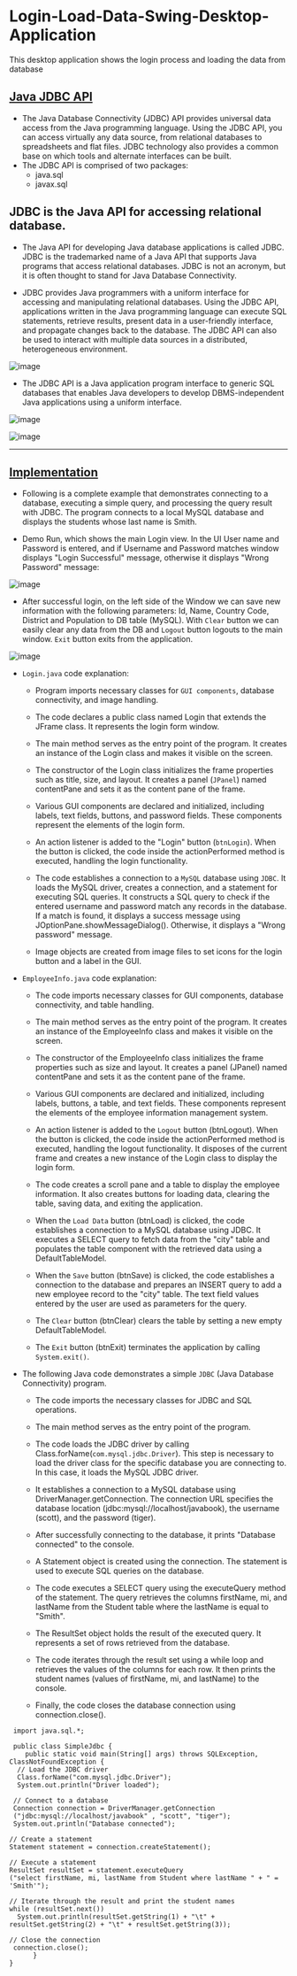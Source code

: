 # Login-Load-Data-Swing-Desktop-Application
This desktop application shows the login process and loading the data from database

## [Java JDBC API](https://docs.oracle.com/javase/8/docs/technotes/guides/jdbc/)

- The Java Database Connectivity (JDBC) API provides universal data access from the Java programming language. Using the JDBC API, you can access virtually any data source, from relational databases to spreadsheets and flat files. JDBC technology also provides a common base on which tools and alternate interfaces can be built.
- The JDBC API is comprised of two packages:
  - java.sql
  - javax.sql

## JDBC is the Java API for accessing relational database.

- The Java API for developing Java database applications is called JDBC. JDBC is the trademarked name of a Java API that supports Java programs that access relational databases. JDBC is not an acronym, but it is often thought to stand for Java Database Connectivity. 

- JDBC provides Java programmers with a uniform interface for accessing and manipulating relational databases. Using the JDBC API, applications written in the Java programming language can execute SQL statements, retrieve results, present data in a user-friendly interface, and propagate changes back to the database. The JDBC API can also be used to interact with multiple data sources in a distributed, heterogeneous environment.

![image](https://github.com/af4092/Login-Load-Data/assets/24220136/95edfd62-ded5-4da3-9b41-afe332c6d5bb)

- The JDBC API is a Java application program interface to generic SQL databases that enables Java developers to develop DBMS-independent Java applications using a uniform interface.

![image](https://github.com/af4092/Login-Load-Data/assets/24220136/a9e05456-954e-4c74-b9b2-d0e8d5864d8a)

![image](https://github.com/af4092/Login-Load-Data/assets/24220136/644bc12b-8e94-4492-9d20-f320d263353d)

--------------------

## [Implementation](https://github.com/af4092/Login-Load-Data-Swing-Desktop-Application/tree/main/Login/src)

- Following is a complete example that demonstrates connecting to a database, executing a simple query, and processing the query result with JDBC. The program connects to a local MySQL database and displays the students whose last name is Smith.

- Demo Run, which shows the main Login view. In the UI User name and Password is entered, and if Username and Password matches window displays "Login Successful" message, otherwise it displays "Wrong Password" message:

![image](https://user-images.githubusercontent.com/24220136/223287669-af34fd7d-7635-4454-b724-7d02d21e0c28.png)

- After successful login, on the left side of the Window we can save new information with the following parameters: Id, Name, Country Code, District and Population to DB table (MySQL). With `Clear` button we can easily clear any data from the DB and `Logout` button logouts to the main window. `Exit` button exits from the application.

![image](https://user-images.githubusercontent.com/24220136/223287701-7dfd2f44-3732-4115-8960-800fd9f44e02.png)

- `Login.java` code explanation:
  
  - Program imports necessary classes for `GUI components`, database connectivity, and image handling.

  - The code declares a public class named Login that extends the JFrame class. It represents the login form window.

  - The main method serves as the entry point of the program. It creates an instance of the Login class and makes it visible on the screen.

  - The constructor of the Login class initializes the frame properties such as title, size, and layout. It creates a panel (`JPanel`) named contentPane and sets it as the content pane of the frame.

  - Various GUI components are declared and initialized, including labels, text fields, buttons, and password fields. These components represent the elements of the login form.

  - An action listener is added to the "Login" button (`btnLogin`). When the button is clicked, the code inside the actionPerformed method is executed, handling the login functionality.

  - The code establishes a connection to a `MySQL` database using `JDBC`. It loads the MySQL driver, creates a connection, and a statement for executing SQL queries. It constructs a SQL query to check if the entered username and password match any records in the database. If a match is found, it displays a success message using JOptionPane.showMessageDialog(). Otherwise, it displays a "Wrong password" message.

  - Image objects are created from image files to set icons for the login button and a label in the GUI.

- `EmployeeInfo.java` code explanation:

  - The code imports necessary classes for GUI components, database connectivity, and table handling.

  - The main method serves as the entry point of the program. It creates an instance of the EmployeeInfo class and makes it visible on the screen.

  - The constructor of the EmployeeInfo class initializes the frame properties such as size and layout. It creates a panel (JPanel) named contentPane and sets it as the content pane of the frame.

  - Various GUI components are declared and initialized, including labels, buttons, a table, and text fields. These components represent the elements of the employee information management system.

  - An action listener is added to the `Logout` button (btnLogout). When the button is clicked, the code inside the actionPerformed method is executed, handling the logout functionality. It disposes of the current frame and creates a new instance of the Login class to display the login form.

  - The code creates a scroll pane and a table to display the employee information. It also creates buttons for loading data, clearing the table, saving data, and exiting the application.

  - When the `Load Data` button (btnLoad) is clicked, the code establishes a connection to a MySQL database using JDBC. It executes a SELECT query to fetch data from the "city" table and populates the table component with the retrieved data using a DefaultTableModel.

  - When the `Save` button (btnSave) is clicked, the code establishes a connection to the database and prepares an INSERT query to add a new employee record to the "city" table. The text field values entered by the user are used as parameters for the query.

  - The `Clear` button (btnClear) clears the table by setting a new empty DefaultTableModel.

  - The `Exit` button (btnExit) terminates the application by calling `System.exit()`.

- The following Java code demonstrates a simple `JDBC` (Java Database Connectivity) program. 

  - The code imports the necessary classes for JDBC and SQL operations.

  - The main method serves as the entry point of the program.

  - The code loads the JDBC driver by calling Class.forName(`com.mysql.jdbc.Driver`). This step is necessary to load the driver class for the specific database you are connecting to. In this case, it loads the MySQL JDBC driver.

  - It establishes a connection to a MySQL database using DriverManager.getConnection. The connection URL specifies the database location (jdbc:mysql://localhost/javabook), the username (scott), and the password (tiger).

  - After successfully connecting to the database, it prints "Database connected" to the console.

  - A Statement object is created using the connection. The statement is used to execute SQL queries on the database.

  - The code executes a SELECT query using the executeQuery method of the statement. The query retrieves the columns firstName, mi, and lastName from the Student table where the lastName is equal to "Smith".

  - The ResultSet object holds the result of the executed query. It represents a set of rows retrieved from the database.

  - The code iterates through the result set using a while loop and retrieves the values of the columns for each row. It then prints the student names (values of firstName, mi, and lastName) to the console.

  - Finally, the code closes the database connection using connection.close().
    
```
 import java.sql.*;
 
 public class SimpleJdbc {
    public static void main(String[] args) throws SQLException, ClassNotFoundException {
  // Load the JDBC driver
  Class.forName("com.mysql.jdbc.Driver");
  System.out.println("Driver loaded");
 
 // Connect to a database
 Connection connection = DriverManager.getConnection
 ("jdbc:mysql://localhost/javabook" , "scott", "tiger");
 System.out.println("Database connected");

// Create a statement
Statement statement = connection.createStatement();

// Execute a statement
ResultSet resultSet = statement.executeQuery
("select firstName, mi, lastName from Student where lastName " + " = 'Smith'");

// Iterate through the result and print the student names
while (resultSet.next())
  System.out.println(resultSet.getString(1) + "\t" + resultSet.getString(2) + "\t" + resultSet.getString(3));

// Close the connection
 connection.close();
      }
}
```
